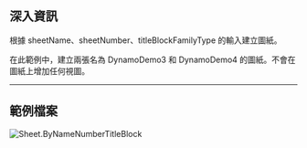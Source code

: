 ## 深入資訊
根據 sheetName、sheetNumber、titleBlockFamilyType 的輸入建立圖紙。

在此範例中，建立兩張名為 DynamoDemo3 和 DynamoDemo4 的圖紙。不會在圖紙上增加任何視圖。

___
## 範例檔案

![Sheet.ByNameNumberTitleBlock](./Revit.Elements.Views.Sheet.ByNameNumberTitleBlock_img.jpg)
